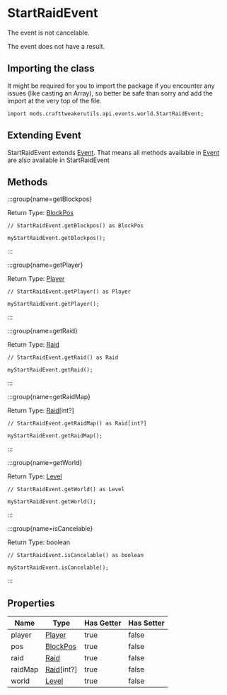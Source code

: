 # StartRaidEvent

The event is not cancelable.

The event does not have a result.

## Importing the class

It might be required for you to import the package if you encounter any issues (like casting an Array), so better be safe than sorry and add the import at the very top of the file.
```zenscript
import mods.crafttweakerutils.api.events.world.StartRaidEvent;
```


## Extending Event

StartRaidEvent extends [Event](/forge/api/event/Event). That means all methods available in [Event](/forge/api/event/Event) are also available in StartRaidEvent

## Methods

:::group{name=getBlockpos}

Return Type: [BlockPos](/vanilla/api/util/math/BlockPos)

```zenscript
// StartRaidEvent.getBlockpos() as BlockPos

myStartRaidEvent.getBlockpos();
```

:::

:::group{name=getPlayer}

Return Type: [Player](/mods/sixikutils/utils/entity/type/player/Player)

```zenscript
// StartRaidEvent.getPlayer() as Player

myStartRaidEvent.getPlayer();
```

:::

:::group{name=getRaid}

Return Type: [Raid](/mods/sixikutils/utils/world/Raid)

```zenscript
// StartRaidEvent.getRaid() as Raid

myStartRaidEvent.getRaid();
```

:::

:::group{name=getRaidMap}

Return Type: [Raid](/mods/sixikutils/utils/world/Raid)[int?]

```zenscript
// StartRaidEvent.getRaidMap() as Raid[int?]

myStartRaidEvent.getRaidMap();
```

:::

:::group{name=getWorld}

Return Type: [Level](/vanilla/api/world/Level)

```zenscript
// StartRaidEvent.getWorld() as Level

myStartRaidEvent.getWorld();
```

:::

:::group{name=isCancelable}

Return Type: boolean

```zenscript
// StartRaidEvent.isCancelable() as boolean

myStartRaidEvent.isCancelable();
```

:::


## Properties

|  Name   |                            Type                            | Has Getter | Has Setter |
|---------|------------------------------------------------------------|------------|------------|
| player  | [Player](/mods/sixikutils/utils/entity/type/player/Player) | true       | false      |
| pos     | [BlockPos](/vanilla/api/util/math/BlockPos)                | true       | false      |
| raid    | [Raid](/mods/sixikutils/utils/world/Raid)                  | true       | false      |
| raidMap | [Raid](/mods/sixikutils/utils/world/Raid)[int?]            | true       | false      |
| world   | [Level](/vanilla/api/world/Level)                          | true       | false      |

